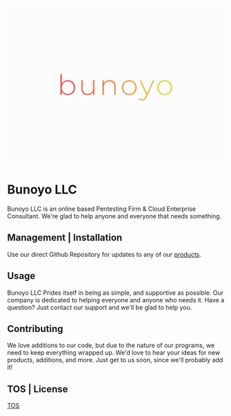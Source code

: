 
![Bunoyo LLC](LightLogo.PNG?raw=true "Title")

# Bunoyo LLC

Bunoyo LLC is an online based Pentesting Firm & Cloud Enterprise Consultant. We're glad to help anyone and everyone that needs something.

## Management | Installation

Use our direct Github Repository for updates to any of our [products](https://bunoyo.com).

## Usage

Bunoyo LLC Prides itself in being as simple, and supportive as possible. Our company is dedicated to helping everyone and anyone who needs it. Have a question? Just contact our support and we'll be glad to help you.

## Contributing
We love additions to our code, but due to the nature of our programs, we need to keep everything wrapped up. We'd love to hear your ideas for new products, additions, and more. Just get to us soon, since we'll probably add it!

## TOS | License
[TOS](https://bunoyo.com/tos)

